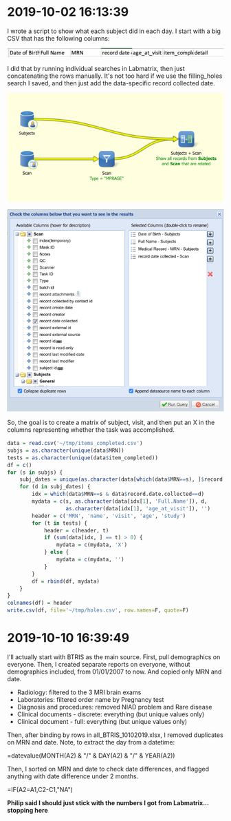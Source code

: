 # 2019-10-02 16:13:39

I wrote a script to show what each subject did in each day. I start with a big
CSV that has the following columns:

![](images/2019-10-02-16-14-47.png)

I did that by running individual searches in Labmatrix, then just concatenating
the rows manually. It's not too hard if we use the filling_holes search I saved,
and then just add the data-specific record collected date.

![](images/2019-10-02-16-16-29.png)

![](images/2019-10-02-16-16-44.png)

So, the goal is to create a matrix of subject, visit, and then put an X in the
columns representing whether the task was accomplished.

```r
data = read.csv('~/tmp/items_completed.csv')
subjs = as.character(unique(data$MRN))
tests = as.character(unique(data$item_completed))
df = c()
for (s in subjs) {
    subj_dates = unique(as.character(data[which(data$MRN==s), ]$record.date.collected))
    for (d in subj_dates) {
        idx = which(data$MRN==s & data$record.date.collected==d)
        mydata = c(s, as.character(data[idx[1], 'Full.Name']), d,
                   as.character(data[idx[1], 'age_at_visit']), '')
        header = c('MRN', 'name', 'visit', 'age', 'study')
        for (t in tests) {
            header = c(header, t)
            if (sum(data[idx, ] == t) > 0) {
                mydata = c(mydata, 'X')
            } else {
                mydata = c(mydata, '')
            }
        }
        df = rbind(df, mydata)
    }
}
colnames(df) = header
write.csv(df, file='~/tmp/holes.csv', row.names=F, quote=F)
```

# 2019-10-10 16:39:49

I'll actually start with BTRIS as the main source. First, pull demographics on
everyone. Then, I created separate reports on everyone, without demographics
included, from 01/01/2007 to now. And copied only MRN and date.

 * Radiology: filtered to the 3 MRI brain exams
 * Laboratories: filtered order name by Pregnancy test
 * Diagnosis and procedures: removed NIAD problem and Rare disease
 * Clinical documents - discrete: everything (but unique values only)
 * Clinical document - full: everything (but unique values only)

Then, after binding by rows in all_BTRIS_10102019.xlsx, I removed duplicates on
MRN and date. Note, to extract the day from a datetime: 

=datevalue(MONTH(A2) & "/" & DAY(A2) & "/" & YEAR(A2))

Then, I sorted on MRN and date to check date differences, and flagged anything
with date difference under 2 months.

=IF(A2=A1,C2-C1,"NA")

**Philip said I should just stick with the numbers I got from Labmatrix...
stopping here** 
